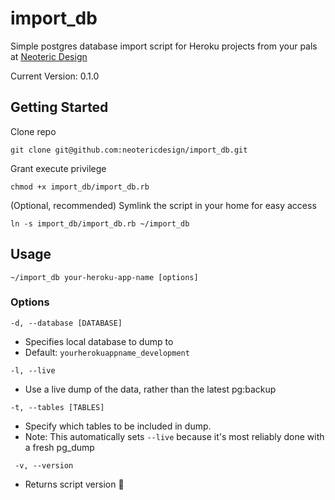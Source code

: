 # import_db
Simple postgres database import script for Heroku projects
from your pals at [Neoteric Design](http://www.neotericdesign.com)

Current Version: 0.1.0

## Getting Started

Clone repo

`git clone git@github.com:neotericdesign/import_db.git`

Grant execute privilege

`chmod +x import_db/import_db.rb`

(Optional, recommended) Symlink the script in your home for easy access

`ln -s import_db/import_db.rb ~/import_db`

## Usage

`~/import_db your-heroku-app-name [options]`

### Options

`-d, --database [DATABASE]`

- Specifies local database to dump to
- Default: `yourherokuappname_development`

`-l, --live`

- Use a live dump of the data, rather than the latest pg:backup

`-t, --tables [TABLES]`

- Specify which tables to be included in dump.
- Note: This automatically sets `--live` because it's most reliably done with a
fresh pg_dump

` -v, --version`

- Returns script version 😬


